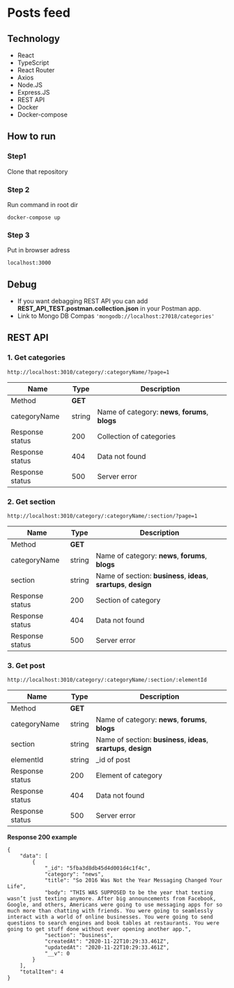 # Posts feed
## Technology
  - React 
  - TypeScript
  - React Router
  - Axios
  - Node.JS
  - Express.JS
  - REST API
  - Docker
  - Docker-compose
 ## How to run
 ### Step1 
  Clone that repository 
 ### Step 2
 Run command in root dir
 ```
 docker-compose up
 ```
 ### Step 3 
 Put in browser adress 
 ```
 localhost:3000
 ```
 ## Debug
 - If you want debagging REST API  you can add **REST_API_TEST.postman.collection.json** in your Postman app.
 - Link to Mongo DB Compas ```'mongodb://localhost:27018/categories'```
 
 ## REST API
### 1. Get categories
 ```
 http://localhost:3010/category/:categoryName/?page=1
 ```
 | Name | Type | Description|
| --- | --- | ---|
| Method | **GET** |  |
| categoryName | string | Name of category: **news**, **forums**, **blogs** |
| Response status | 200 | Collection of categories|
| Response status | 404 | Data not found |
| Response status | 500 | Server error |

### 2. Get section
 ```
 http://localhost:3010/category/:categoryName/:section/?page=1
 ```
 | Name | Type | Description|
| --- | --- | ---|
| Method | **GET** |  |
| categoryName | string | Name of category: **news**, **forums**, **blogs** |
| section | string | Name of section: **business**, **ideas**, **srartups**, **design** |
| Response status | 200 | Section of category|
| Response status | 404 | Data not found |
| Response status | 500 | Server error |

### 3. Get post
 ```
 http://localhost:3010/category/:categoryName/:section/:elementId
 ```
 | Name | Type | Description|
| --- | --- | ---|
| Method | **GET** |  |
| categoryName | string | Name of category: **news**, **forums**, **blogs** |
| section | string | Name of section: **business**, **ideas**, **srartups**, **design** |
| elementId | string | _id of post |
| Response status | 200 | Element of category|
| Response status | 404 | Data not found |
| Response status | 500 | Server error |

**Response 200 example**
```
{
    "data": [
        {
            "_id": "5fba3d8db45d4d001d4c1f4c",
            "category": "news",
            "title": "So 2016 Was Not the Year Messaging Changed Your Life",
            "body": "THIS WAS SUPPOSED to be the year that texting wasn’t just texting anymore. After big announcements from Facebook, Google, and others, Americans were going to use messaging apps for so much more than chatting with friends. You were going to seamlessly interact with a world of online businesses. You were going to send questions to search engines and book tables at restaurants. You were going to get stuff done without ever opening another app.",
            "section": "business",
            "createdAt": "2020-11-22T10:29:33.461Z",
            "updatedAt": "2020-11-22T10:29:33.461Z",
            "__v": 0
        }
    ],
    "totalItem": 4
}
```
 
